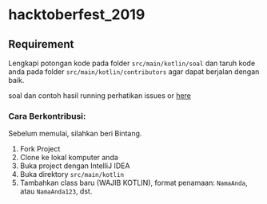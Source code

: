 # hacktoberfest_2019

## Requirement

Lengkapi potongan kode pada folder `src/main/kotlin/soal` dan taruh kode anda pada folder `src/main/kotlin/contributors` agar dapat berjalan dengan baik.

soal dan contoh hasil running perhatikan issues or [here](https://github.com/winkom-unram/hacktoberfest_2019/issues) 

### Cara Berkontribusi:
Sebelum memulai, silahkan beri Bintang.

1. Fork Project
2. Clone ke lokal komputer anda
3. Buka project dengan IntelliJ IDEA
4. Buka direktory `src/main/kotlin`
5. Tambahkan class baru (WAJIB KOTLIN), format penamaan: `NamaAnda`, atau `NamaAnda123`, dst.
